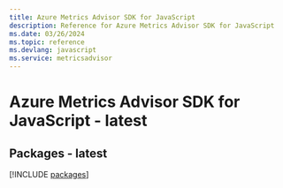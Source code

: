 ```yaml
---
title: Azure Metrics Advisor SDK for JavaScript
description: Reference for Azure Metrics Advisor SDK for JavaScript
ms.date: 03/26/2024
ms.topic: reference
ms.devlang: javascript
ms.service: metricsadvisor
---
```

# Azure Metrics Advisor SDK for JavaScript - latest
## Packages - latest
[!INCLUDE [packages](metrics-advisor-index.md)]